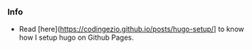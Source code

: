 
### Info
- Read [here](https://codingezio.github.io/posts/hugo-setup/] to know how I setup hugo on Github Pages.
